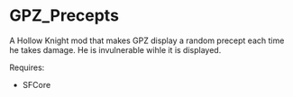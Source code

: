 ﻿# GPZ_Precepts

A Hollow Knight mod that makes GPZ display a random precept each time he takes damage. He is invulnerable wihle it is displayed.

Requires:
* SFCore
